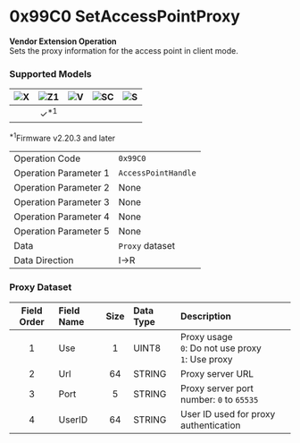 # 0x99C0 SetAccessPointProxy

**Vendor Extension Operation**  
Sets the proxy information for the access point in client mode.  

### Supported Models
| ![X](https://img.shields.io/badge/X-purple) | ![Z1](https://img.shields.io/badge/Z1-blue) | ![V](https://img.shields.io/badge/V-green) | ![SC](https://img.shields.io/badge/SC-orange) | ![S](https://img.shields.io/badge/S-red) |
|:-:|:-:|:-:|:-:|:-:|
|   | ✓<sup>\*1</sup> |   |   |   |

<sup>\*1</sup>Firmware v2.20.3 and later

| | |
|:--|:--|
| Operation Code | `0x99C0` |
| Operation Parameter 1 | `AccessPointHandle` |
| Operation Parameter 2 | None |
| Operation Parameter 3 | None |
| Operation Parameter 4 | None |
| Operation Parameter 5 | None |
| Data | `Proxy` dataset |
| Data Direction | I->R |

### Proxy Dataset

| Field Order | Field Name | Size | Data Type | Description |
|:-:|:--|:-:|:--|:--|
| 1 | Use | 1 | UINT8 | Proxy usage<br>`0`: Do not use proxy<br>`1`: Use proxy |
| 2 | Url | 64 | STRING | Proxy server URL |
| 3 | Port | 5 | STRING | Proxy server port number: `0` to `65535` |
| 4 | UserID | 64 | STRING | User ID used for proxy authentication |
